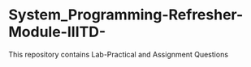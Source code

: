 # System_Programming-Refresher-Module-IIITD-
This repository contains Lab-Practical and Assignment Questions

